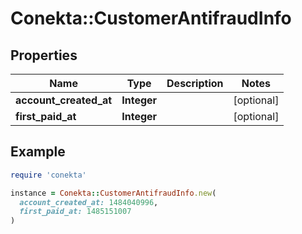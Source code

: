 # Conekta::CustomerAntifraudInfo

## Properties

| Name | Type | Description | Notes |
| ---- | ---- | ----------- | ----- |
| **account_created_at** | **Integer** |  | [optional] |
| **first_paid_at** | **Integer** |  | [optional] |

## Example

```ruby
require 'conekta'

instance = Conekta::CustomerAntifraudInfo.new(
  account_created_at: 1484040996,
  first_paid_at: 1485151007
)
```


